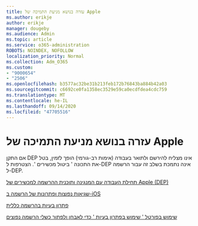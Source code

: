 ```yaml
---
title: עזרה בנושא מניעת התמיכה של Apple
ms.author: erikje
author: erikje
manager: dougeby
ms.audience: Admin
ms.topic: article
ms.service: o365-administration
ROBOTS: NOINDEX, NOFOLLOW
localization_priority: Normal
ms.collection: Adm_O365
ms.custom:
- "9000654"
- "2506"
ms.openlocfilehash: b3577ac32be31b213feb172b76843ba884b42a03
ms.sourcegitcommit: c6692ce0fa1358ec3529e59ca0ecdfdea4cdc759
ms.translationtype: MT
ms.contentlocale: he-IL
ms.lasthandoff: 09/14/2020
ms.locfileid: "47705516"
---
```

# <a name="help-with-apple-dep"></a>עזרה בנושא מניעת התמיכה של Apple

אם התקן DEP אינו מצליח להירשם ולתואר בעבודה (אימות רב-גורמי) הופך לזמין, בטל את התכונה ' ביטול מכשירים '. הצטרפות ל-DEP אינה נתמכת בשלב זה עבור הרשמה ל-DEP.

[תחילת העבודה עם המנגינה ותוכנית ההרשמה למכשירים של Apple (DEP)](https://docs.microsoft.com/intune/enrollment/device-enrollment-program-enroll-ios)

[שגיאות נפוצות ופתרונות של הרשמה ב-iOS](https://docs.microsoft.com/intune/enrollment/troubleshoot-ios-enrollment-errors)

[פתרון בעיות בהרשמה כללית](https://docs.microsoft.com/intune/enrollment/troubleshoot-device-enrollment-in-intune)

[שימוש בפורטל ' שימוש בפתרון בעיות ' כדי לאבחן ולפתור כשלי הרשמה נפוצים](https://docs.microsoft.com/intune/fundamentals/help-desk-operators)



